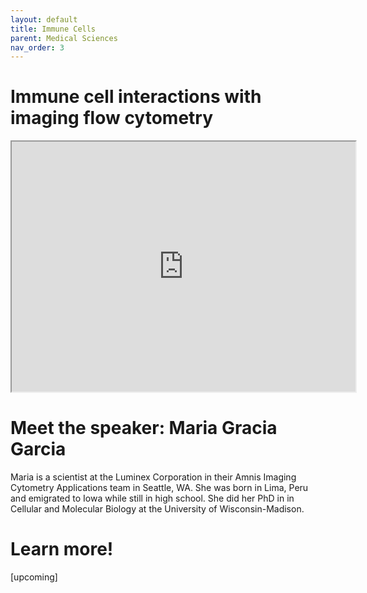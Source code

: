```yaml
---
layout: default
title: Immune Cells
parent: Medical Sciences
nav_order: 3
---
```


# Immune cell interactions with imaging flow cytometry

<iframe width="550" height="400"
    src="https://youtube.com/embed/rma1IKDy4Fk">
</iframe>

# Meet the speaker: Maria Gracia Garcia

Maria is a scientist at the Luminex Corporation in their Amnis Imaging Cytometry Applications team in Seattle, WA. She was born in Lima, Peru and emigrated to Iowa while still in high school. She did her PhD in in Cellular and Molecular Biology at the University of Wisconsin-Madison.

# Learn more!

[upcoming]